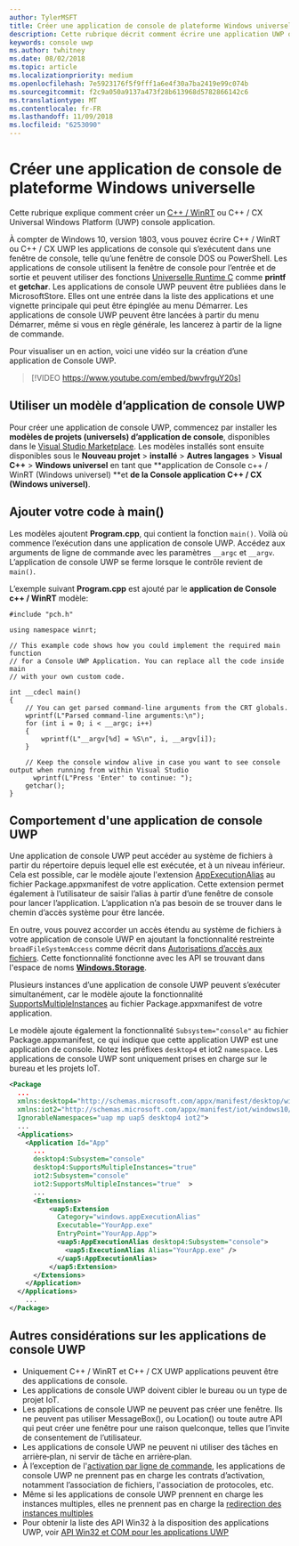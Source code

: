```yaml
---
author: TylerMSFT
title: Créer une application de console de plateforme Windows universelle
description: Cette rubrique décrit comment écrire une application UWP qui s’exécute dans une fenêtre de console.
keywords: console uwp
ms.author: twhitney
ms.date: 08/02/2018
ms.topic: article
ms.localizationpriority: medium
ms.openlocfilehash: 7e5923176f5f9fff1a6e4f30a7ba2419e99c074b
ms.sourcegitcommit: f2c9a050a9137a473f28b613968d5782866142c6
ms.translationtype: MT
ms.contentlocale: fr-FR
ms.lasthandoff: 11/09/2018
ms.locfileid: "6253090"
---
```

# <a name="create-a-universal-windows-platform-console-app"></a>Créer une application de console de plateforme Windows universelle

Cette rubrique explique comment créer un [C++ / WinRT](/windows/uwp/cpp-and-winrt-apis/intro-to-using-cpp-with-winrt) ou C++ / CX Universal Windows Platform (UWP) console application.

À compter de Windows 10, version 1803, vous pouvez écrire C++ / WinRT ou C++ / CX UWP les applications de console qui s’exécutent dans une fenêtre de console, telle qu’une fenêtre de console DOS ou PowerShell. Les applications de console utilisent la fenêtre de console pour l’entrée et de sortie et peuvent utiliser des fonctions [Universelle Runtime C](/cpp/c-runtime-library/reference/crt-alphabetical-function-reference) comme **printf** et **getchar**. Les applications de console UWP peuvent être publiées dans le MicrosoftStore. Elles ont une entrée dans la liste des applications et une vignette principale qui peut être épinglée au menu Démarrer. Les applications de console UWP peuvent être lancées à partir du menu Démarrer, même si vous en règle générale, les lancerez à partir de la ligne de commande.

Pour visualiser un en action, voici une vidéo sur la création d’une application de Console UWP.

> [!VIDEO https://www.youtube.com/embed/bwvfrguY20s]

## <a name="use-a-uwp-console-app-template"></a>Utiliser un modèle d’application de console UWP 

Pour créer une application de console UWP, commencez par installer les **modèles de projets (universels) d’application de console**, disponibles dans le [Visual Studio Marketplace](https://marketplace.visualstudio.com/items?itemName=AndrewWhitechapelMSFT.ConsoleAppUniversal). Les modèles installés sont ensuite disponibles sous le **Nouveau projet** > **installé** > **Autres langages** > **Visual C++** > **Windows universel** en tant que **application de Console c++ / WinRT (Windows universel) **et **de la Console application C++ / CX (Windows universel)**.

## <a name="add-your-code-to-main"></a>Ajouter votre code à main()

Les modèles ajoutent **Program.cpp**, qui contient la fonction `main()`. Voilà où commence l’exécution dans une application de console UWP. Accédez aux arguments de ligne de commande avec les paramètres `__argc` et `__argv`. L’application de console UWP se ferme lorsque le contrôle revient de `main()`.

L’exemple suivant **Program.cpp** est ajouté par le **application de Console c++ / WinRT** modèle:

```cppwinrt
#include "pch.h"

using namespace winrt;

// This example code shows how you could implement the required main function
// for a Console UWP Application. You can replace all the code inside main
// with your own custom code.

int __cdecl main()
{
    // You can get parsed command-line arguments from the CRT globals.
    wprintf(L"Parsed command-line arguments:\n");
    for (int i = 0; i < __argc; i++)
    {
        wprintf(L"__argv[%d] = %S\n", i, __argv[i]);
    }

    // Keep the console window alive in case you want to see console output when running from within Visual Studio
      wprintf(L"Press 'Enter' to continue: ");
    getchar();
}
```

## <a name="uwp-console-app-behavior"></a>Comportement d'une application de console UWP

Une application de console UWP peut accéder au système de fichiers à partir du répertoire depuis lequel elle est exécutée, et à un niveau inférieur. Cela est possible, car le modèle ajoute l'extension [AppExecutionAlias](https://docs.microsoft.com/uwp/schemas/appxpackage/uapmanifestschema/element-uap5-appexecutionalias) au fichier Package.appxmanifest de votre application. Cette extension permet également à l’utilisateur de saisir l’alias à partir d’une fenêtre de console pour lancer l’application. L’application n’a pas besoin de se trouver dans le chemin d’accès système pour être lancée.

En outre, vous pouvez accorder un accès étendu au système de fichiers à votre application de console UWP en ajoutant la fonctionnalité restreinte `broadFileSystemAccess` comme décrit dans [Autorisations d’accès aux fichiers](https://docs.microsoft.com/windows/uwp/files/file-access-permissions). Cette fonctionnalité fonctionne avec les API se trouvant dans l'espace de noms [**Windows.Storage**](https://msdn.microsoft.com/library/windows/apps/BR227346).

Plusieurs instances d’une application de console UWP peuvent s’exécuter simultanément, car le modèle ajoute la fonctionnalité [SupportsMultipleInstances](multi-instance-uwp.md) au fichier Package.appxmanifest de votre application.

Le modèle ajoute également la fonctionnalité `Subsystem="console"` au fichier Package.appxmanifest, ce qui indique que cette application UWP est une application de console. Notez les préfixes `desktop4` et iot2 `namespace`. Les applications de console UWP sont uniquement prises en charge sur le bureau et les projets IoT.

```xml
<Package
  ...
  xmlns:desktop4="http://schemas.microsoft.com/appx/manifest/desktop/windows10/4" 
  xmlns:iot2="http://schemas.microsoft.com/appx/manifest/iot/windows10/2" 
  IgnorableNamespaces="uap mp uap5 desktop4 iot2">
  ...
  <Applications>
    <Application Id="App"
      ...
      desktop4:Subsystem="console" 
      desktop4:SupportsMultipleInstances="true" 
      iot2:Subsystem="console" 
      iot2:SupportsMultipleInstances="true"  >
      ...
      <Extensions>
          <uap5:Extension 
            Category="windows.appExecutionAlias" 
            Executable="YourApp.exe" 
            EntryPoint="YourApp.App">
            <uap5:AppExecutionAlias desktop4:Subsystem="console">
              <uap5:ExecutionAlias Alias="YourApp.exe" />
            </uap5:AppExecutionAlias>
          </uap5:Extension>
      </Extensions>
    </Application>
  </Applications>
    ...
</Package>
```

## <a name="additional-considerations-for-uwp-console-apps"></a>Autres considérations sur les applications de console UWP

- Uniquement C++ / WinRT et C++ / CX UWP applications peuvent être des applications de console.
- Les applications de console UWP doivent cibler le bureau ou un type de projet IoT.
- Les applications de console UWP ne peuvent pas créer une fenêtre. Ils ne peuvent pas utiliser MessageBox(), ou Location() ou toute autre API qui peut créer une fenêtre pour une raison quelconque, telles que l’invite de consentement de l’utilisateur.
- Les applications de console UWP ne peuvent ni utiliser des tâches en arrière‑plan, ni servir de tâche en arrière‑plan.
- À l’exception de l'[activation par ligne de commande](https://blogs.windows.com/buildingapps/2017/07/05/command-line-activation-universal-windows-apps/#5YJUzjBoXCL4MhAe.97), les applications de console UWP ne prennent pas en charge les contrats d’activation, notamment l’association de fichiers, l'association de protocoles, etc.
- Même si les applications de console UWP prennent en charge les instances multiples, elles ne prennent pas en charge la [redirection des instances multiples](multi-instance-uwp.md)
- Pour obtenir la liste des API Win32 à la disposition des applications UWP, voir [API Win32 et COM pour les applications UWP](https://docs.microsoft.com/uwp/win32-and-com/win32-and-com-for-uwp-apps)